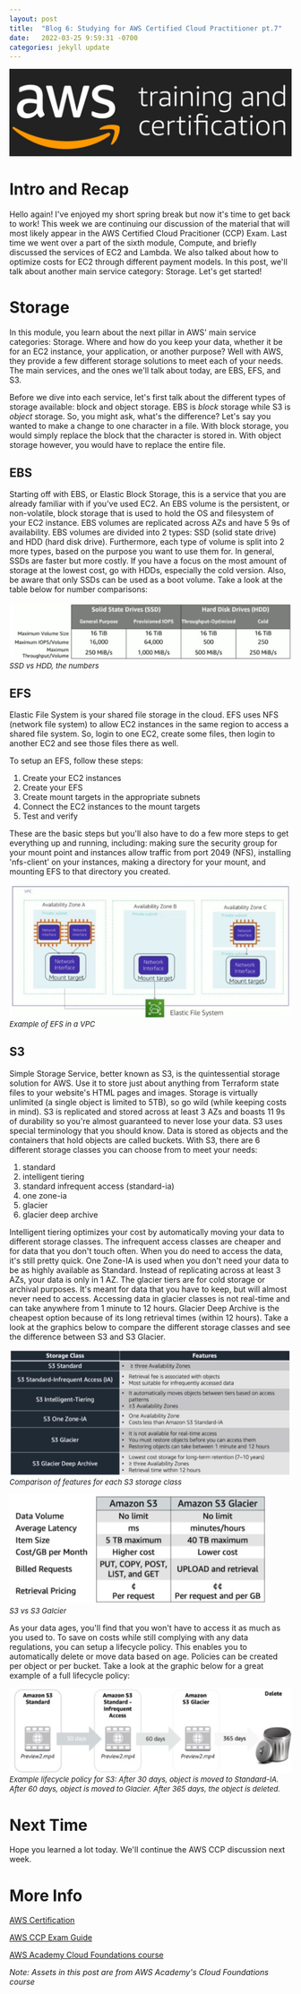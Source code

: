 ```yaml
---
layout: post
title:  "Blog 6: Studying for AWS Certified Cloud Practitioner pt.7"
date:   2022-03-25 9:59:31 -0700
categories: jekyll update
---
```

![AWS Training and Certification](/assets/aws-training-and-certification.jpg)
# **Intro and Recap**
Hello again! I've enjoyed my short spring break but now it's time to get back to work! This week we are continuing our discussion of the material that will most likely appear in the AWS Certified Cloud Pracitioner (CCP) Exam. Last time we went over a part of the sixth module, Compute, and briefly discussed the services of EC2 and Lambda. We also talked about how to optimize costs for EC2 through different payment models. In this post, we'll talk about another main service category: Storage. Let's get started!

# **Storage** 
In this module, you learn about the next pillar in AWS' main service categories: Storage. Where and how do you keep your data, whether it be for an EC2 instance, your application, or another purpose? Well with AWS, they provide a few different storage solutions to meet each of your needs. The main services, and the ones we'll talk about today, are EBS, EFS, and S3. 

Before we dive into each service, let's first talk about the different types of storage available: block and object storage. EBS is *block* storage while S3 is *object* storage. So, you might ask, what's the difference? Let's say you wanted to make a change to one character in a file. With block storage, you would simply replace the block that the character is stored in. With object storage however, you would have to replace the entire file. 

## **EBS** 
Starting off with EBS, or Elastic Block Storage, this is a service that you are already familiar with if you've used EC2. An EBS volume is the persistent, or non-volatile, block storage that is used to hold the OS and filesystem of your EC2 instance. EBS volumes are replicated across AZs and have 5 9s of availability. EBS volumes are divided into 2 types: SSD (solid state drive) and HDD (hard disk drive). Furthermore, each type of volume is split into 2 more types, based on the purpose you want to use them for. In general, SSDs are faster but more costly. If you have a focus on the most amount of storage at the lowest cost, go with HDDs, especially the cold version. Also, be aware that only SSDs can be used as a boot volume. Take a look at the table below for number comparisons:

![EBS Volume Types](/assets/aws-ebs-volumes.jpg)<br/><font size="2.75px"><em>SSD vs HDD, the numbers</em></font>

## **EFS**
Elastic File System is your shared file storage in the cloud. EFS uses NFS (network file system) to allow EC2 instances in the same region to access a shared file system. So, login to one EC2, create some files, then login to another EC2 and see those files there as well. 

To setup an EFS, follow these steps:
1. Create your EC2 instances
2. Create your EFS
3. Create mount targets in the appropriate subnets
4. Connect the EC2 instances to the mount targets
5. Test and verify

These are the basic steps but you'll also have to do a few more steps to get everything up and running, including: making sure the security group for your mount point and instances allow traffic from port 2049 (NFS), installing 'nfs-client' on your instances, making a directory for your mount, and mounting EFS to that directory you created. 

![EFS Diagram](/assets/aws-efs.jpg)<br/><font size="2.75px"><em>Example of EFS in a VPC</em></font>

## **S3**
Simple Storage Service, better known as S3, is the quintessential storage solution for AWS. Use it to store just about anything from Terraform state files to your website's HTML pages and images. Storage is virtually unlimited (a single object is limited to 5TB), so go wild (while keeping costs in mind). S3 is replicated and stored across at least 3 AZs and boasts 11 9s of durability so you're almost guaranteed to never lose your data. S3 uses special terminology that you should know. Data is stored as objects and the containers that hold objects are called buckets. With S3, there are 6 different storage classes you can choose from to meet your needs: 
1. standard
2. intelligent tiering
3. standard infrequent access (standard-ia)
4. one zone-ia
5. glacier
6. glacier deep archive

Intelligent tiering optimizes your cost by automatically moving your data to different storage classes. The infrequent access classes are cheaper and for data that you don't touch often. When you do need to access the data, it's still pretty quick. One Zone-IA is used when you don't need your data to be as highly available as Standard. Instead of replicating across at least 3 AZs, your data is only in 1 AZ. The glacier tiers are for cold storage or archival purposes. It's meant for data that you have to keep, but will almost never need to access. Accessing data in glacier classes is not real-time and can take anywhere from 1 minute to 12 hours. Glacier Deep Archive is the cheapest option because of its long retrieval times (within 12 hours). Take a look at the graphics below to compare the different storage classes and see the difference between S3 and S3 Glacier. 

![S3 Storage Classes](/assets/aws-s3-comparison.jpg)<br/><font size="2.75px"><em>Comparison of features for each S3 storage class</em></font>

![S3 vs S3 Glacier](/assets/aws-s3-vs-s3-glacier.jpg)<br/><font size="2.75px"><em>S3 vs S3 Galcier</em></font>

As your data ages, you'll find that you won't have to access it as much as you used to. To save on costs while still complying with any data regulations, you can setup a lifecycle policy. This enables you to automatically delete or move data based on age. Policies can be created per object or per bucket. Take a look at the graphic below for a great example of a full lifecycle policy:

![S3 Lifecycle Policy](/assets/aws-s3-lifecycle-policy.jpg)<br/><font size="2.75px"><em>Example lifecycle policy for S3: After 30 days, object is moved to Standard-IA. After 60 days, object is moved to Glacier. After 365 days, the object is deleted. </em></font>

# **Next Time**
Hope you learned a lot today. We'll continue the AWS CCP discussion next week.

# **More Info**
[AWS Certification](https://aws.amazon.com/certification/)

[AWS CCP Exam Guide](https://d1.awsstatic.com/training-and-certification/docs-cloud-practitioner/AWS-Certified-Cloud-Practitioner_Exam-Guide.pdf)

[AWS Academy Cloud Foundations course](https://aws.amazon.com/training/awsacademy/)

*Note: Assets in this post are from AWS Academy's Cloud Foundations course*
